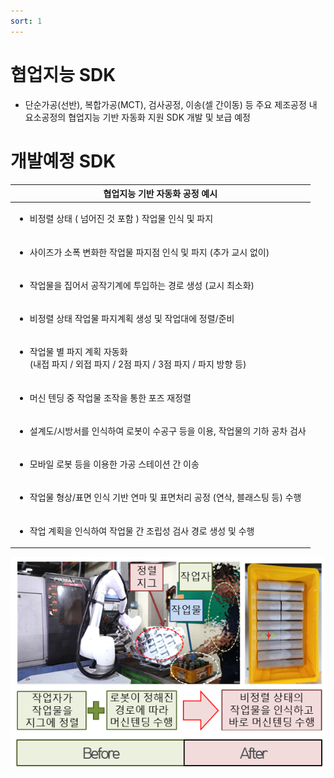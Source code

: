 ```yaml
---
sort: 1
---
```


# 협업지능 SDK
- 단순가공(선반), 복합가공(MCT), 검사공정, 이송(셀 간이동) 등 주요 제조공정 내 요소공정의 협업지능 기반 자동화 지원 SDK 개발 및 보급 예정

# 개발예정 SDK

<!--
아래 표 서식은 아래 웹페이지 참조
https://stackoverrun.com/ko/q/12782644
https://cofs.tistory.com/124
-->
<table>
       <thead>
           <tr>
               <th>협업지능 기반 자동화 공정 예시</th>
           </tr>
       </thead>
       <tbody>
           <tr>
               <td>
                   <ul type="dot">
                      <li>비정렬 상태 ( 넘어진 것 포함 ) 작업물 인식 및 파지</li>
                   </ul>
                </td>
           </tr>
           <tr>
               <td>
                   <ul type="dot">
                      <li>사이즈가 소폭 변화한 작업물 파지점 인식 및 파지 (추가 교시 없이)</li>
                   </ul>
               </td>
           </tr>           
           <tr>
               <td>
                   <ul type="dot">
                      <li>작업물을 집어서 공작기계에 투입하는 경로 생성 (교시 최소화)</li>
                   </ul>
               </td>
           </tr>           
           <tr>
               <td>
                   <ul type="dot">
                      <li>비정렬 상태 작업물 파지계획 생성 및 작업대에 정렬/준비</li>
                   </ul>
               </td>
           </tr>           
           <tr>
               <td>
                   <ul type="dot">
                      <li>작업물 별 파지 계획 자동화<br>(내접 파지 / 외접 파지 / 2점 파지 / 3점 파지 / 파지 방향 등)</li>
                   </ul>
               </td>
           </tr>           
           <tr>
               <td>
                   <ul type="dot">
                      <li>머신 텐딩 중 작업물 조작을 통한 포즈 재정렬</li>
                   </ul>
               </td>
           </tr>           
           <tr>
               <td>
                   <ul type="dot">
                      <li>설계도/시방서를 인식하여 로봇이 수공구 등을 이용, 작업물의 기하 공차 검사</li>
                   </ul>
               </td>
           </tr>           
           <tr>
               <td>
                   <ul type="dot">
                      <li>모바일 로봇 등을 이용한 가공 스테이션 간 이송</li>
                   </ul>
               </td>
           </tr>           
           <tr>
               <td>
                   <ul type="dot">
                      <li>작업물 형상/표면 인식 기반 연마 및 표면처리 공정 (연삭, 블래스팅 등) 수행</li>
                   </ul>
               </td>
           </tr>
           <tr>
               <td>
                   <ul type="dot">
                      <li>작업 계획을 인식하여 작업물 간 조립성 검사 경로 생성 및 수행</li>
                   </ul>
               </td>
           </tr>
       </tbody>
</table>

![CoAI-SDK_sample.png](image/CoAI-SDK_sample.png)
